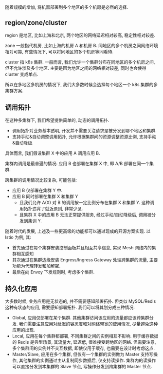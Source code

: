 随着规模的增加, 将机器部署到多个地区的多个机房是必然的选择.

## region/zone/cluster
region 是地区, 比如上海和北京, 两个地区的网络延迟相对较高, 稳定性相对较差.

zone 一般指代机房, 比如上海的机房 A 和机房 B.
同地区的多个机房之间网络环境相对可靠, 有些情况下, 可以将同地区的多个机房等同看待.

cluster 指 k8s 集群.
一般而言, 我们允许一个集群分布在同地区的多个机房之间, 但不允许涉及多个地区.
主要是因为地区之间的网络相对较差, 同时也会使得 cluster 变成单点.

所以在多地区多机房的情况下, 我们大多数时候会选择每个地区一个 k8s 集群的多集群方案.

## 调用拓扑
在这种多集群下, 我们希望提供简单的, 动态的调用拓扑.
- 调用拓扑对业务基本透明, 开发并不需要关注请求是被分发到哪个地区和集群.
- 支持手动&自动调整调用拓扑, 允许根据集群间的资源调整资源比例, 支持手动&自动降级.

具体而言, 我们假设集群 X 中的应用 A 调用应用 B.

集群内调用是最普遍的情况: 应用 B 也部署在集群 X 中, 即 A/B 部署在同一个集群.

跨集群的调用情况比较复杂, 可能包括:
- 应用 B 仅部署在集群 Y 中.
- 应用 B 同时部署在集群 X 和集群 Y
  - 且我们允许 A(X) 对 B 的调用按一定比例分布在集群 X 和集群 Y. 这种调用拓扑违背了就近原则, 非常少见.
  - 且集群 X 中的应用 B 无法正常提供服务, 经过手动/自动降级后, 调用被分发到集训 Y.

随着时代的发展, 上述及一些更高级的功能都可以通过现成的开源方案实现.
以 Istio 为例, 其:
- 首先通过在每个集群安装控制面板并且相互共享信息, 实现 Mesh 网络内的集群相互感知
- 其次通过在集群边缘安装 Engress/Ingress Gateway 处理跨集群的流量, 主要功能为代理转发和加解密.
- 最后在向 Envoy 下发规则时, 考虑多个集群.

## 持久化应用
大多数时候, 业务应用是无状态的, 并不需要感知部署拓扑.
但类似 MySQL/Redis 这种有状态的应用, 需要感知部署拓扑.
我们可以将其划分成三种情况:
- Global, 应用仅部署在某个集群.
  其他集群访问该应用的流量都应该跨集群分发.
  我们需要注意应用对延迟的容忍度和对网络带宽的使用情况, 尽量避免这种应用的出现.
- Local, 应用在每个集群都部署, 不同集群之间的实例相互不影响.
  用于缓存数据的 Redis 是典型场景, 其流量大, 延迟低, 很难接受跨地区的网络.
  但需要注意, 多个集群间的实例并不交互数据, 即使仅用于缓存, 也需要在设计时考虑这点.
- Master/Slave, 应用在多个集群, 但仅有一个集群的实例做为 Master 支持写操作, 其他集群的实例通过主从复制同步数据后, 仅支持读操作.
  集群内的读操作可以直接分发到本集群的 Slave 节点, 写操作分发到跨集群的 Master 节点.
